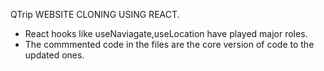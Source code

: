 QTrip WEBSITE CLONING USING REACT.  

- React hooks  like useNaviagate,useLocation have played major roles.
- The commmented code in the files are the core version of code to the updated ones.
